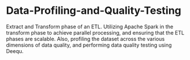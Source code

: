 # Data-Profiling-and-Quality-Testing
Extract and Transform phase of an ETL. Utilizing Apache Spark in the transform phase to achieve parallel processing, and ensuring that the ETL phases are scalable. Also, profiling the dataset across the various dimensions of data quality, and performing data quality testing using Deequ. 

